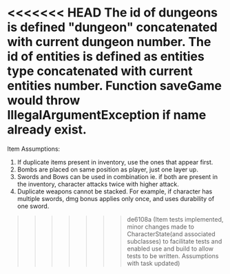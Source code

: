 <<<<<<< HEAD
The id of dungeons is defined "dungeon" concatenated with current dungeon number.
The id of entities is defined as entities type concatenated with current entities number.
Function saveGame would throw IllegalArgumentException if name already exist.
=======
Item Assumptions:
1. If duplicate items present in inventory, use the ones that appear first.
2. Bombs are placed on same position as player, just one layer up.
3. Swords and Bows can be used in combination ie. if both are present in the inventory, character attacks twice with higher attack.
4. Duplicate weapons cannot be stacked. For example, if character has multiple swords, dmg bonus applies only once, and uses
   durability of one sword.
>>>>>>> de6108a (Item tests implemented, minor changes made to CharacterState(and associated subclasses) to facilitate tests and enabled use and build to allow tests to be written. Assumptions with task updated)
